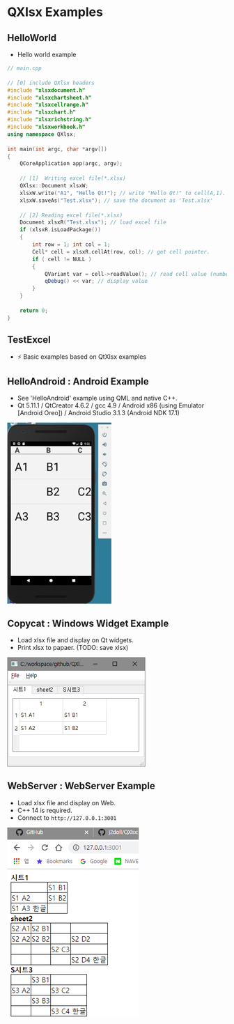 # QXlsx Examples

## HelloWorld
- Hello world example

```cpp
// main.cpp

// [0] include QXlsx headers 
#include "xlsxdocument.h"
#include "xlsxchartsheet.h"
#include "xlsxcellrange.h"
#include "xlsxchart.h"
#include "xlsxrichstring.h"
#include "xlsxworkbook.h"
using namespace QXlsx;

int main(int argc, char *argv[])
{
    QCoreApplication app(argc, argv);

    // [1]  Writing excel file(*.xlsx)
    QXlsx::Document xlsxW;
    xlsxW.write("A1", "Hello Qt!"); // write "Hello Qt!" to cell(A,1). it's shared string.
    xlsxW.saveAs("Test.xlsx"); // save the document as 'Test.xlsx'

    // [2] Reading excel file(*.xlsx)
    Document xlsxR("Test.xlsx"); // load excel file
    if (xlsxR.isLoadPackage())
    { 
        int row = 1; int col = 1;
        Cell* cell = xlsxR.cellAt(row, col); // get cell pointer.
        if ( cell != NULL )
        {
            QVariant var = cell->readValue(); // read cell value (number(double), QDateTime, QString ...)
            qDebug() << var; // display value
        }
    }

    return 0;
}
```

## TestExcel
- :zap: Basic examples based on QtXlsx examples

## HelloAndroid : Android Example
- See 'HelloAndroid' example using QML and native C++.
- Qt 5.11.1 / QtCreator 4.6.2 / gcc 4.9 / Android x86 (using Emulator [Android Oreo]) / Android Studio 3.1.3 (Android NDK 17.1)

![](markdown.data/android.jpg)

## Copycat : Windows Widget Example
- Load xlsx file and display on Qt widgets. 
- Print xlsx to papaer. (TODO: save xlsx)

![](markdown.data/copycat.png)

## WebServer : WebServer Example
- Load xlsx file and display on Web.
- C++ 14 is required.
- Connect to `http://127.0.0.1:3001`

![](markdown.data/webserver.png)
